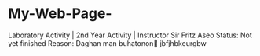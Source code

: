 # My-Web-Page-
Laboratory Activity | 2nd Year Activity | Instructor Sir Fritz Aseo
Status: Not yet finished 
Reason: Daghan man buhatonon🥺
jbfjhbkeurgbw
